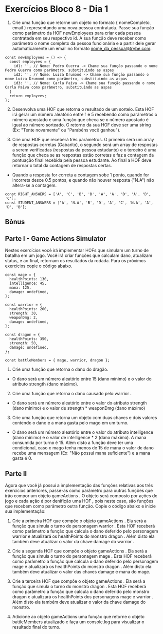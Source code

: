 # Exercícios Bloco 8 - Dia 1

1. Crie uma função que retorne um objeto no formato { nomeCompleto, email } representando uma nova pessoa contratada. Passe sua função como parâmetro da HOF newEmployees para criar cada pessoa contratada em seu respectivo id. A sua função deve receber como parâmetro o nome completo da pessoa funcionária e a partir dele gerar automaticamente um email no formato nome_da_pessoa@trybe.com.

```
const newEmployees = () => {
  const employees = {
    id1: '', // Nome: Pedro Guerra -> Chame sua função passando o nome Pedro Guerra como parâmetro, substituindo as aspas
    id2: '', // Nome: Luiza Drumond -> Chame sua função passando o nome Luiza Drumond como parâmetro, substituindo as aspas
    id3: '', // Nome: Carla Paiva -> Chame sua função passando o nome Carla Paiva como parâmetro, substituindo as aspas
  }
  return employees;
};
```

2. Desenvolva uma HOF que retorna o resultado de um sorteio. Esta HOF irá gerar um número aleatório entre 1 e 5 recebendo como parâmetros o número apostado e uma função que checa se o número apostado é igual ao número sorteado. O retorno da sua HOF deve ser uma string (Ex: "Tente novamente" ou "Parabéns você ganhou").

3. Crie uma HOF que receberá três parâmetros. O primeiro será um array de respostas corretas (Gabarito), o segundo será um array de respostas a serem verificadas (respostas da pessoa estudante) e o terceiro é uma função que checa se as respostas estão corretas e faz a contagem da pontuação final recebida pela pessoa estudante. Ao final a HOF deve retornar o total da contagem de respostas certas.

- Quando a resposta for correta a contagem sobe 1 ponto, quando for incorreta desce 0.5 pontos, e quando não houver resposta ("N.A") não altera-se a contagem.

```
const RIGHT_ANSWERS = ['A', 'C', 'B', 'D', 'A', 'A', 'D', 'A', 'D', 'C'];
const STUDENT_ANSWERS = ['A', 'N.A', 'B', 'D', 'A', 'C', 'N.A', 'A', 'D', 'B'];
```

## Bônus

## Parte I - Game Actions Simulator

Nestes exercícios você irá implementar HOFs que simulam um turno de batalha em um jogo. Você irá criar funções que calculam dano, atualizam status, e ao final, retornam os resultados da rodada.
Para os próximos exercícios copie o código abaixo.

```
const mage = {
  healthPoints: 130,
  intelligence: 45,
  mana: 125,
  damage: undefined,
};

const warrior = {
  healthPoints: 200,
  strength: 30,
  weaponDmg: 2,
  damage: undefined,
};

const dragon = {
  healthPoints: 350,
  strength: 50,
  damage: undefined,
};

const battleMembers = { mage, warrior, dragon };
```

1. Crie uma função que retorna o dano do dragão.

- O dano será um número aleatório entre 15 (dano mínimo) e o valor do atributo strength (dano máximo).

2. Crie uma função que retorna o dano causado pelo warrior .

- O dano será um número aleatório entre o valor do atributo strength (dano mínimo) e o valor de strength \* weaponDmg (dano máximo)

3. Crie uma função que retorna um objeto com duas chaves e dois valores contendo o dano e a mana gasta pelo mago em um turno.

- O dano será um número aleatório entre o valor do atributo intelligence (dano mínimo) e o valor de intelligence \* 2 (dano máximo).
  A mana consumida por turno é 15. Além disto a função deve ter uma condicional, caso o mago tenha menos de 15 de mana o valor de dano recebe uma mensagem (Ex: "Não possui mana suficiente") e a mana gasta é 0.

## Parte II

Agora que você já possui a implementação das funções relativas aos três exercícios anteriores, passe-as como parâmetro para outras funções que irão compor um objeto gameActions . O objeto será composto por ações do jogo e cada ação é por denifição uma HOF , pois neste caso, são funções que recebem como parâmetro outra função.
Copie o código abaixo e inicie sua implementação:

1. Crie a primeira HOF que compõe o objeto gameActions . Ela será a função que simula o turno do personagem warrior . Esta HOF receberá como parâmetro a função que calcula o dano deferido pelo personagem warrior e atualizará os healthPoints do monstro dragon . Além disto ela também deve atualizar o valor da chave damage do warrior .

2. Crie a segunda HOF que compõe o objeto gameActions . Ela será a função que simula o turno do personagem mage . Esta HOF receberá como parâmetro a função que calcula o dano deferido pelo personagem mage e atualizará os healthPoints do monstro dragon . Além disto ela também deve atualizar o valor das chaves damage e mana do mage.

3. Crie a terceira HOF que compõe o objeto gameActions . Ela será a função que simula o turno do monstro dragon . Esta HOF receberá como parâmetro a função que calcula o dano deferido pelo monstro dragon e atualizará os healthPoints dos personagens mage e warrior . Além disto ela também deve atualizar o valor da chave damage do monstro.

4. Adicione ao objeto gameActions uma função que retorne o objeto battleMembers atualizado e faça um console.log para visualizar o resultado final do turno.
